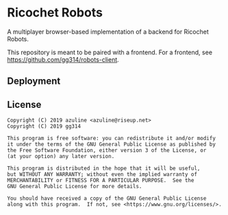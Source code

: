 # Ricochet Robots

A multiplayer browser-based implementation of a backend for Ricochet Robots.

This repository is meant to be paired with a frontend. For a frontend, see
https://github.com/gg314/robots-client.

## Deployment



## License

```
Copyright (C) 2019 azuline <azuline@riseup.net>
Copyright (C) 2019 gg314

This program is free software: you can redistribute it and/or modify
it under the terms of the GNU General Public License as published by
the Free Software Foundation, either version 3 of the License, or
(at your option) any later version.

This program is distributed in the hope that it will be useful,
but WITHOUT ANY WARRANTY; without even the implied warranty of
MERCHANTABILITY or FITNESS FOR A PARTICULAR PURPOSE.  See the
GNU General Public License for more details.

You should have received a copy of the GNU General Public License
along with this program.  If not, see <https://www.gnu.org/licenses/>.
```
